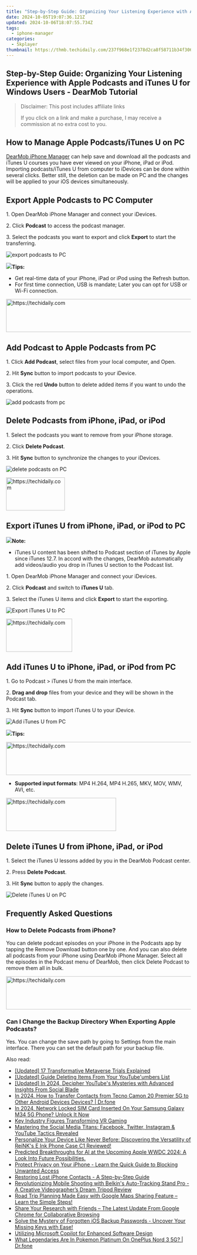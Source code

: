 ```yaml
---
title: "Step-by-Step Guide: Organizing Your Listening Experience with Apple Podcasts and iTunes U for Windows Users - DearMob Tutorial"
date: 2024-10-05T19:07:36.121Z
updated: 2024-10-06T18:07:55.734Z
tags:
  - iphone-manager
categories:
  - 5kplayer
thumbnail: https://thmb.techidaily.com/237f968e1f2378d2ca8f58711b34f30634497fa9b29838c074677a1e86056393.jpg
---
```


## Step-by-Step Guide: Organizing Your Listening Experience with Apple Podcasts and iTunes U for Windows Users - DearMob Tutorial

>  Disclaimer: This post includes affiliate links
>
>  If you click on a link and make a purchase, I may receive a commission at no extra cost to you.
>

## How to Manage Apple Podcasts/iTunes U on PC

[DearMob iPhone Manager](https://tools.techidaily.com/5kplayer/iphone-manager/) can help save and download all the podcasts and iTunes U courses you have ever viewed on your iPhone, iPad or iPod. Importing podcasts/iTunes U from computer to iDevices can be done within several clicks. Better still, the deletion can be made on PC and the changes will be applied to your iOS devices simultaneously.

## Export Apple Podcasts to PC Computer

1\. Open DearMob iPhone Manager and connect your iDevices.

2\. Click **Podcast** to access the podcast manager.

3\. Select the podcasts you want to export and click **Export** to start the transferring.

![export podcasts to PC](https://www.5kplayer.com/user-guide/images/userguide-how/guide-export-podcast-pc.jpg) 

![](https://www.5kplayer.com/user-guide/images/userguide-how/tips-icon.png)**Tips:**

* Get real-time data of your iPhone, iPad or iPod using the Refresh button.
* For first time connection, USB is mandate; Later you can opt for USB or Wi-Fi connection.

<!-- affiliate ads begin -->
<a href="https://appsumo.8odi.net/c/5597632/2130871/7443" target="_top" id="2130871">
  <img src="//a.impactradius-go.com/display-ad/7443-2130871" border="0" alt="https://techidaily.com" width="728" height="90"/>
</a>
<img height="0" width="0" src="https://appsumo.8odi.net/i/5597632/2130871/7443" style="position:absolute;visibility:hidden;" border="0" />
<!-- affiliate ads end -->

## Add Podcast to Apple Podcasts from PC

1\. Click **Add Podcast**, select files from your local computer, and Open.

2\. Hit **Sync** button to import podcasts to your iDevice.

3\. Click the red **Undo** button to delete added items if you want to undo the operations.

![add podcasts from pc](https://www.5kplayer.com/user-guide/images/userguide-how/guide-add-podcast-pc.jpg) 

## Delete Podcasts from iPhone, iPad, or iPod

1\. Select the podcasts you want to remove from your iPhone storage.

2\. Click **Delete Podcast**.

3\. Hit **Sync** button to synchronize the changes to your iDevices.

![delete podcasts on PC](https://www.5kplayer.com/user-guide/images/userguide-how/guide-delete-podcast-pc.jpg) 

<!-- affiliate ads begin -->
<a href="https://review-au.sjv.io/c/5597632/2098700/14409" target="_top" id="2098700">
  <img src="//a.impactradius-go.com/display-ad/14409-2098700" border="0" alt="https://techidaily.com" width="160" height="90"/>
</a>
<img height="0" width="0" src="https://review-au.sjv.io/i/5597632/2098700/14409" style="position:absolute;visibility:hidden;" border="0" />
<!-- affiliate ads end -->

## Export iTunes U from iPhone, iPad, or iPod to PC

![](https://www.5kplayer.com/user-guide/images/userguide-how/tips-icon.png)**Note:**

* iTunes U content has been shifted to Podcast section of iTunes by Apple since iTunes 12.7\. In accord with the changes, DearMob automatically add videos/audio you drop in iTunes U section to the Podcast list.

1\. Open DearMob iPhone Manager and connect your iDevices.

2\. Click **Podcast** and switch to **iTunes U** tab.

3\. Select the iTunes U items and click **Export** to start the exporting.

![Export iTunes U to PC](https://www.5kplayer.com/user-guide/images/userguide-how/guide-export-itunes-u-pc.jpg)

<!-- affiliate ads begin -->
<a href="https://aligracehair.sjv.io/c/5597632/2135411/19272" target="_top" id="2135411">
  <img src="//a.impactradius-go.com/display-ad/19272-2135411" border="0" alt="https://techidaily.com" width="180" height="90"/>
</a>
<img height="0" width="0" src="https://aligracehair.sjv.io/i/5597632/2135411/19272" style="position:absolute;visibility:hidden;" border="0" />
<!-- affiliate ads end -->

## Add iTunes U to iPhone, iPad, or iPod from PC

1\. Go to Podcast > iTunes U from the main interface.

2\. **Drag and drop** files from your device and they will be shown in the Podcast tab.

3\. Hit **Sync** button to import iTunes U to your iDevice.

![Add iTunes U from PC](https://www.5kplayer.com/user-guide/images/userguide-how/guide-add-itunes-u-pc.jpg) 

![](https://www.5kplayer.com/user-guide/images/userguide-how/tips-icon.png)**Tips:**

<!-- affiliate ads begin -->
<a href="https://appsumo.8odi.net/c/5597632/2037318/7443" target="_top" id="2037318">
  <img src="//a.impactradius-go.com/display-ad/7443-2037318" border="0" alt="https://techidaily.com" width="728" height="90"/>
</a>
<img height="0" width="0" src="https://appsumo.8odi.net/i/5597632/2037318/7443" style="position:absolute;visibility:hidden;" border="0" />
<!-- affiliate ads end -->

* **Supported input formats**: MP4 H.264, MP4 H.265, MKV, MOV, WMV, AVI, etc.

<!-- affiliate ads begin -->
<a href="https://aligracehair.sjv.io/c/5597632/1938716/19272" target="_top" id="1938716">
  <img src="//a.impactradius-go.com/display-ad/19272-1938716" border="0" alt="https://techidaily.com" width="300" height="90"/>
</a>
<img height="0" width="0" src="https://aligracehair.sjv.io/i/5597632/1938716/19272" style="position:absolute;visibility:hidden;" border="0" />
<!-- affiliate ads end -->

## Delete iTunes U from iPhone, iPad, or iPod

1\. Select the iTunes U lessons added by you in the DearMob Podcast center.

2\. Press **Delete Podcast**.

3\. Hit **Sync** button to apply the changes.

![Delete iTunes U on PC](https://www.5kplayer.com/user-guide/images/userguide-how/guide-delete-itunes-u-pc.jpg) 

## Frequently Asked Questions

### How to Delete Podcasts from iPhone?

You can delete podcast episodes on your iPhone in the Podcasts app by tapping the Remove Download button one by one. And you can also delete all podcasts from your iPhone using DearMob iPhone Manager. Select all the episodes in the Podcast menu of DearMob, then click Delete Podcast to remove them all in bulk.

<!-- affiliate ads begin -->
<a href="https://aligracehair.sjv.io/c/5597632/1886073/19272" target="_top" id="1886073">
  <img src="//a.impactradius-go.com/display-ad/19272-1886073" border="0" alt="https://techidaily.com" width="728" height="90"/>
</a>
<img height="0" width="0" src="https://aligracehair.sjv.io/i/5597632/1886073/19272" style="position:absolute;visibility:hidden;" border="0" />
<!-- affiliate ads end -->

### Can I Change the Backup Directory When Exporting Apple Podcasts?

Yes. You can change the save path by going to Settings from the main interface. There you can set the default path for your backup file.

<ins class="adsbygoogle"
     style="display:block"
     data-ad-format="autorelaxed"
     data-ad-client="ca-pub-7571918770474297"
     data-ad-slot="1223367746"></ins>

<ins class="adsbygoogle"
     style="display:block"
     data-ad-client="ca-pub-7571918770474297"
     data-ad-slot="8358498916"
     data-ad-format="auto"
     data-full-width-responsive="true"></ins>

<span class="atpl-alsoreadstyle">Also read:</span>
<div><ul>
<li><a href="https://extra-lessons.techidaily.com/updated-17-transformative-metaverse-trials-explained/"><u>[Updated] 17 Transformative Metaverse Trials Explained</u></a></li>
<li><a href="https://youtube-blog.techidaily.com/ed-guide-deleting-items-from-your-youtubeumbers-list/"><u>[Updated] Guide Deleting Items From Your YouTube'umbers List</u></a></li>
<li><a href="https://facebook-video-footage.techidaily.com/updated-in-2024-decipher-youtubes-mysteries-with-advanced-insights-from-social-blade/"><u>[Updated] In 2024, Decipher YouTube's Mysteries with Advanced Insights From Social Blade</u></a></li>
<li><a href="https://android-transfer.techidaily.com/in-2024-how-to-transfer-contacts-from-tecno-camon-20-premier-5g-to-other-android-devices-devices-drfone-by-drfone-transfer-from-android-transfer-from-android/"><u>In 2024, How to Transfer Contacts from Tecno Camon 20 Premier 5G to Other Android Devices Devices? | Dr.fone</u></a></li>
<li><a href="https://sim-unlock.techidaily.com/in-2024-network-locked-sim-card-inserted-on-your-samsung-galaxy-m34-5g-phone-unlock-it-now-by-drfone-android/"><u>In 2024, Network Locked SIM Card Inserted On Your Samsung Galaxy M34 5G Phone? Unlock It Now</u></a></li>
<li><a href="https://extra-hints.techidaily.com/key-industry-figures-transforming-vr-gaming/"><u>Key Industry Figures Transforming VR Gaming</u></a></li>
<li><a href="https://win-forum.techidaily.com/mastering-the-social-media-titans-facebook-twitter-instagram-and-youtube-tactics-revealed/"><u>Mastering the Social Media Titans: Facebook, Twitter, Instagram & YouTube Tactics Revealed</u></a></li>
<li><a href="https://os-tips.techidaily.com/personalize-your-device-like-never-before-discovering-the-versatility-of-reinks-e-ink-phone-case-c1-reviewed/"><u>Personalize Your Device Like Never Before: Discovering the Versatility of ReiNK's E Ink Phone Case C1 Reviewed!</u></a></li>
<li><a href="https://os-tips.techidaily.com/predicted-breakthroughs-for-ai-at-the-upcoming-apple-wwdc-2024-a-look-into-future-possibilities/"><u>Predicted Breakthroughs for AI at the Upcoming Apple WWDC 2024: A Look Into Future Possibilities.</u></a></li>
<li><a href="https://os-tips.techidaily.com/protect-privacy-on-your-iphone-learn-the-quick-guide-to-blocking-unwanted-access/"><u>Protect Privacy on Your iPhone - Learn the Quick Guide to Blocking Unwanted Access</u></a></li>
<li><a href="https://os-tips.techidaily.com/restoring-lost-iphone-contacts-a-step-by-step-guide/"><u>Restoring Lost iPhone Contacts - A Step-by-Step Guide</u></a></li>
<li><a href="https://os-tips.techidaily.com/revolutionizing-mobile-shooting-with-belkins-auto-tracking-stand-pro-a-creative-videographers-dream-tripod-review/"><u>Revolutionizing Mobile Shooting with Belkin's Auto-Tracking Stand Pro - A Creative Videographer’s Dream Tripod Review</u></a></li>
<li><a href="https://os-tips.techidaily.com/road-trip-planning-made-easy-with-google-maps-sharing-feature-learn-the-simple-steps/"><u>Road Trip Planning Made Easy with Google Maps Sharing Feature – Learn the Simple Steps!</u></a></li>
<li><a href="https://os-tips.techidaily.com/share-your-research-with-friends-the-latest-update-from-google-chrome-for-collaborative-browsing/"><u>Share Your Research with Friends – The Latest Update From Google Chrome for Collaborative Browsing</u></a></li>
<li><a href="https://os-tips.techidaily.com/solve-the-mystery-of-forgotten-ios-backup-passwords-uncover-your-missing-keys-with-ease/"><u>Solve the Mystery of Forgotten iOS Backup Passwords - Uncover Your Missing Keys with Ease!</u></a></li>
<li><a href="https://windows11.techidaily.com/utilizing-microsoft-copilot-for-enhanced-software-design/"><u>Utilizing Microsoft Copilot for Enhanced Software Design</u></a></li>
<li><a href="https://android-pokemon-go.techidaily.com/what-legendaries-are-in-pokemon-platinum-on-oneplus-nord-3-5g-drfone-by-drfone-virtual-android/"><u>What Legendaries Are In Pokemon Platinum On OnePlus Nord 3 5G? | Dr.fone</u></a></li>
</ul></div>

